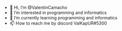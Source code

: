 - 👋 Hi, I’m @ValentinCamacho
- 👀 I’m interested in programming and informatics
- 🌱 I’m currently learning programming and informatics
- 📫 How to reach me by discord ValKapUR#5300


